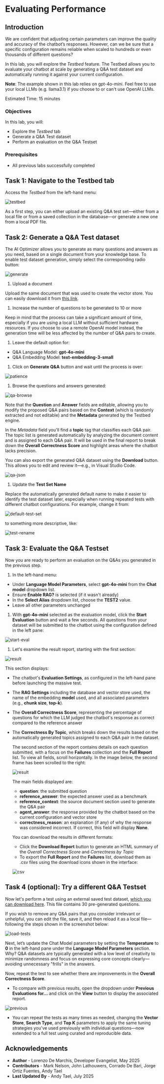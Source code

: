 # Evaluating Performance

## Introduction

We are confident that adjusting certain parameters can improve the quality and accuracy of the chatbot’s responses. However, can we be sure that a specific configuration remains reliable when scaled to hundreds or even thousands of different questions?

In this lab, you will explore the *Testbed* feature. The Testbed allows you to evaluate your chatbot at scale by generating a Q&A test dataset and automatically running it against your current configuration.

**Note**: The example shown in this lab relies on gpt-4o-mini. Feel free to use your local LLMs (e.g. llama3.1) if you choose to or can't use OpenAI LLMs.

Estimated Time: 15 minutes

### Objectives

In this lab, you will:

* Explore the *Testbed* tab
* Generate a Q&A Test dataset
* Perform an evaluation on the Q&A Testset

### Prerequisites

* All previous labs successfully completed

## Task 1: Navigate to the Testbed tab

Access the *Testbed* from the left-hand menu:

![testbed](./images/testbed.png)

As a first step, you can either upload an existing Q&A test set—either from a local file or from a saved collection in the database—or generate a new one from a local PDF file.

## Task 2: Generate a Q&A Test dataset

The AI Optimizer allows you to generate as many questions and answers as you need, based on a single document from your knowledge base. To enable test dataset generation, simply select the corresponding radio button:

![generate](./images/generatenew.png)

1. Upload a document

  Upload the same document that was used to create the vector store. You can easily download it from [this link](https://docs.oracle.com/en/database/oracle/oracle-database/23/vecse/ai-vector-search-users-guide.pdf).

1. Increase the number of questions to be generated to 10 or more

  Keep in mind that the process can take a significant amount of time, especially if you are using a local LLM without sufficient hardware resources. If you choose to use a remote OpenAI model instead, the generation time will be less affected by the number of Q&A pairs to create.

1. Leave the default option for:

* Q&A Language Model: **gpt-4o-mini**
* Q&A Embedding Model: **text-embedding-3-small**

1. Click on **Generate Q&A** button and wait until the process is over:

  ![patience](./images/patience.png)

1. Browse the questions and answers generated:

  ![qa-browse](./images/qa-browse.png)

  Note that the **Question** and **Answer** fields are editable, allowing you to modify the proposed Q&A pairs based on the **Context** (which is randomly extracted and not editable) and the **Metadata** generated by the Testbed engine.

  In the *Metadata* field you'll find a **topic** tag that classifies each Q&A pair. The topic list is generated automatically by analyzing the document content and is assigned to each Q&A pair. It will be used in the final report to break down the **Overall Correctness Score** and highlight areas where the chatbot lacks precision.

  You can also export the generated Q&A dataset using the **Download** button. This allows you to edit and review it—e.g., in Visual Studio Code.

  ![qa-json](./images/qa-json.png)

1. Update the **Test Set Name**

  Replace the automatically generated default name to make it easier to identify the test dataset later, especially when running repeated tests with different chatbot configurations. For example, change it from:

  ![default-test-set](./images/default-test-set.png)

  to something more descriptive, like:

  ![test-rename](./images/test-rename.png)

## Task 3: Evaluate the Q&A Testset

Now you are ready to perform an evaluation on the Q&As you generated in the previous step.

1. In the left-hand menu:

* Under **Language Model Parameters**, select **gpt-4o-mini** from the **Chat model** dropdown list.
* Ensure **Enable RAG?** is selected (if it wasn't already)
* In the **Select Alias** dropdown list, choose the **TEST2** value.
* Leave all other parameters unchanged

1. With **gpt-4o-mini** selected as the evaluation model, click the **Start Evaluation** button and wait a few seconds. All questions from your dataset will be submitted to the chatbot using the configuration defined in the left pane:

  ![start-eval](./images/start-eval.png)

1. Let's examine the result report, starting with the first section:

  ![result](./images/result-topic.png)

  This section displays:

* The chatbot's **Evaluation Settings**, as configured in the left-hand pane before launching the massive test.
* The **RAG Settings** including the database and vector store used, the name of the embedding **model** used, and all associated parameters (e.g., **chunk size**, **top-k**).
* The **Overall Correctness Score**, representing the percentage of questions for which the LLM judged the chatbot's response as correct compared to the reference answer
* The **Correctness By Topic**, which breaks down the results based on the automatically generated topics assigned to each Q&A pair in the dataset.

  The second section of the report contains details on each question submitted, with a focus on the **Failures** collection and the **Full Report** list. To view all fields, scroll horizontally. In the image below, the second frame has been scrolled to the right:

  ![result](./images/result-question.png)

  The main fields displayed are:

  * **question**: the submitted question
  * **reference_answer**: the expected answer used as a benchmark
  * **reference_context**: the source document section used to generate the Q&A pair
  * **agent_answer**: the response provided by the chatbot based on the current configuration and vector store
  * **correctness_reason**: an explanation (if any) of why the response was considered incorrect. If correct, this field will display **None**.

  You can download the results in different formats:

  * Click the **Download Report** button to generate an HTML summary of the *Overall Correctness Score* and *Correctness by Topic*
  * To export the **Full Report** and the **Failures** list, download them as .csv files using the download icons shown in the interface:

  ![csv](./images/download-csv.png)

## Task 4 (optional): Try a different Q&A Testset

Now let's perform a test using an external saved test dataset, [which you can download here](https://raw.githubusercontent.com/markxnelson/developer/refs/heads/main/ai-optimizer/getting_started-30_testset.json). This file contains 30 pre-generated questions.

If you wish to remove any Q&A pairs that you consider irrelevant or unhelpful, you can edit the file, save it, and then reload it as a local file—following the steps shown in the screenshot below:

![load-tests](./images/load-tests.png)

Next, let’s update the Chat Model parameters by setting the **Temperature** to **0** in the left-hand pane under the **Language Model Parameters** section.
Why? Q&A datasets are typically generated with a low level of creativity to minimize randomness and focus on expressing core concepts clearly—avoiding unnecessary "frills" in the answers.

Now, repeat the test to see whether there are improvements in the **Overall Correctness Score**.

* To compare with previous results, open the dropdown under **Previous Evaluations for...** and click on the **View** button to display the associated report.

![previous](./images/previous.png)

* You can repeat the tests as many times as needed, changing the **Vector Store**, **Search Type**, and **Top K** parameters to apply the same tuning strategies you've used previously with individual questions—now extended to a full test using curated and reproducible data.

## Acknowledgements

* **Author** - Lorenzo De Marchis, Developer Evangelist, May 2025
* **Contributors** - Mark Nelson, John Lathouwers, Corrado De Bari, Jorge Ortiz Fuentes, Andy Tael
* **Last Updated By** - Andy Tael, July 2025
